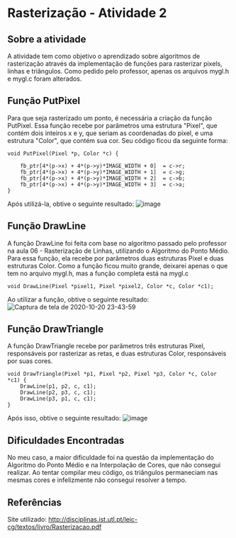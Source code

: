 # Rasterização - Atividade 2

## Sobre a atividade
A atividade tem como objetivo o aprendizado sobre algoritmos de rasterização através da implementação de funções para rasterizar pixels, linhas e triângulos. Como pedido pelo professor, apenas os arquivos mygl.h e mygl.c foram alterados.

## Função PutPixel
Para que seja rasterizado um ponto, é necessária a criação da função PutPixel. Essa função recebe por parâmetros uma estrutura "Pixel", que contém dois inteiros x e y, que seriam as coordenadas do pixel, e uma estrutura "Color", que contém sua cor. Seu código ficou da seguinte forma:

~~~ 
void PutPixel(Pixel *p, Color *c) {
         
    fb_ptr[4*(p->x) + 4*(p->y)*IMAGE_WIDTH + 0]  = c->r;
    fb_ptr[4*(p->x) + 4*(p->y)*IMAGE_WIDTH + 1]  = c->g;
    fb_ptr[4*(p->x) + 4*(p->y)*IMAGE_WIDTH + 2]  = c->b;
    fb_ptr[4*(p->x) + 4*(p->y)*IMAGE_WIDTH + 3]  = c->a;
}
~~~

Após utilizá-la, obtive o seguinte resultado:
![image](https://user-images.githubusercontent.com/72406702/96666489-9fc6e400-132d-11eb-8ec0-a1df90aaaefe.png)

## Função DrawLine
A função DrawLine foi feita com base no algoritmo passado pelo professor na aula 06 - Rasterização de Linhas, utilizando o Algoritmo do Ponto Médio. Para essa função, ela recebe por parâmetros duas estruturas Pixel e duas estruturas Color. Como a função ficou muito grande, deixarei apenas o que tem no arquivo mygl.h, mas a função completa está na mygl.c

~~~
void DrawLine(Pixel *pixel1, Pixel *pixel2, Color *c, Color *c1);
~~~
Ao utilizar a função, obtive o seguinte resultado:
![Captura de tela de 2020-10-20 23-43-59](https://user-images.githubusercontent.com/72406702/96666951-76f31e80-132e-11eb-9320-8d219a531d57.png)

## Função DrawTriangle
A função DrawTriangle recebe por parâmetros três estruturas Pixel, responsáveis por rasterizar as retas, e duas estruturas Color, responsáveis por suas cores.
~~~
void DrawTriangle(Pixel *p1, Pixel *p2, Pixel *p3, Color *c, Color *c1) {
    DrawLine(p1, p2, c, c1);
    DrawLine(p2, p3, c, c1);
    DrawLine(p3, p1, c, c1);
}
~~~
Após isso, obtive o seguinte resultado:
![image](https://user-images.githubusercontent.com/72406702/96665696-db60ae80-132b-11eb-8e74-d6ee8fe97252.png)

## Dificuldades Encontradas
No meu caso, a maior dificuldade foi na questão da implementação do Algoritmo do Ponto Médio e na Interpolação de Cores, que não consegui realizar. Ao tentar compilar meu código, os triângulos permaneciam nas mesmas cores e infelizmente não consegui resolver a tempo.
  
## Referências
Site utilizado: <http://disciplinas.ist.utl.pt/leic-cg/textos/livro/Rasterizacao.pdf>
